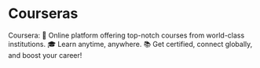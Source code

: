# Courseras
Coursera: 🌟 Online platform offering top-notch courses from world-class institutions. 🎓 Learn anytime, anywhere. 📚 Get certified, connect globally, and boost your career!
